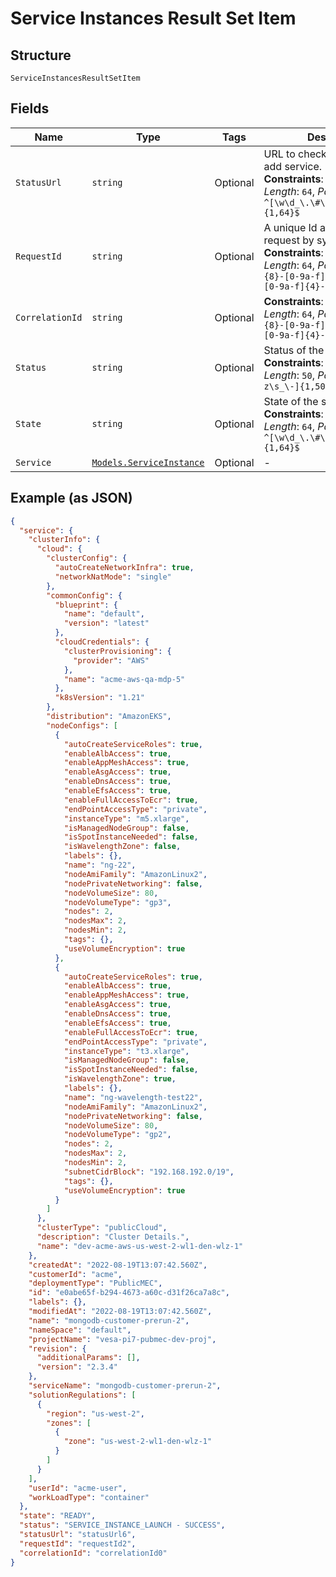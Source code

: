 
# Service Instances Result Set Item

## Structure

`ServiceInstancesResultSetItem`

## Fields

| Name | Type | Tags | Description |
|  --- | --- | --- | --- |
| `StatusUrl` | `string` | Optional | URL to check the status of the add service.<br>**Constraints**: *Maximum Length*: `64`, *Pattern*: `^[\w\d_\.\#\$\%\|^\&\*\@\!\-]{1,64}$` |
| `RequestId` | `string` | Optional | A unique Id assigned to the request by system calling API.<br>**Constraints**: *Maximum Length*: `64`, *Pattern*: `^[0-9a-f]{8}-[0-9a-f]{4}-[0-9a-f]{4}-[0-9a-f]{4}-[0-9a-f]{12}$` |
| `CorrelationId` | `string` | Optional | **Constraints**: *Maximum Length*: `64`, *Pattern*: `^[0-9a-f]{8}-[0-9a-f]{4}-[0-9a-f]{4}-[0-9a-f]{4}-[0-9a-f]{12}$` |
| `Status` | `string` | Optional | Status of the added service.<br>**Constraints**: *Maximum Length*: `50`, *Pattern*: `^[A-Za-z\s_\-]{1,50}$` |
| `State` | `string` | Optional | State of the service instance.<br>**Constraints**: *Maximum Length*: `64`, *Pattern*: `^[\w\d_\.\#\$\%\|^\&\*\@\!\-]{1,64}$` |
| `Service` | [`Models.ServiceInstance`](../../doc/models/service-instance.md) | Optional | - |

## Example (as JSON)

```json
{
  "service": {
    "clusterInfo": {
      "cloud": {
        "clusterConfig": {
          "autoCreateNetworkInfra": true,
          "networkNatMode": "single"
        },
        "commonConfig": {
          "blueprint": {
            "name": "default",
            "version": "latest"
          },
          "cloudCredentials": {
            "clusterProvisioning": {
              "provider": "AWS"
            },
            "name": "acme-aws-qa-mdp-5"
          },
          "k8sVersion": "1.21"
        },
        "distribution": "AmazonEKS",
        "nodeConfigs": [
          {
            "autoCreateServiceRoles": true,
            "enableAlbAccess": true,
            "enableAppMeshAccess": true,
            "enableAsgAccess": true,
            "enableDnsAccess": true,
            "enableEfsAccess": true,
            "enableFullAccessToEcr": true,
            "endPointAccessType": "private",
            "instanceType": "m5.xlarge",
            "isManagedNodeGroup": false,
            "isSpotInstanceNeeded": false,
            "isWavelengthZone": false,
            "labels": {},
            "name": "ng-22",
            "nodeAmiFamily": "AmazonLinux2",
            "nodePrivateNetworking": false,
            "nodeVolumeSize": 80,
            "nodeVolumeType": "gp3",
            "nodes": 2,
            "nodesMax": 2,
            "nodesMin": 2,
            "tags": {},
            "useVolumeEncryption": true
          },
          {
            "autoCreateServiceRoles": true,
            "enableAlbAccess": true,
            "enableAppMeshAccess": true,
            "enableAsgAccess": true,
            "enableDnsAccess": true,
            "enableEfsAccess": true,
            "enableFullAccessToEcr": true,
            "endPointAccessType": "private",
            "instanceType": "t3.xlarge",
            "isManagedNodeGroup": false,
            "isSpotInstanceNeeded": false,
            "isWavelengthZone": true,
            "labels": {},
            "name": "ng-wavelength-test22",
            "nodeAmiFamily": "AmazonLinux2",
            "nodePrivateNetworking": false,
            "nodeVolumeSize": 80,
            "nodeVolumeType": "gp2",
            "nodes": 2,
            "nodesMax": 2,
            "nodesMin": 2,
            "subnetCidrBlock": "192.168.192.0/19",
            "tags": {},
            "useVolumeEncryption": true
          }
        ]
      },
      "clusterType": "publicCloud",
      "description": "Cluster Details.",
      "name": "dev-acme-aws-us-west-2-wl1-den-wlz-1"
    },
    "createdAt": "2022-08-19T13:07:42.560Z",
    "customerId": "acme",
    "deploymentType": "PublicMEC",
    "id": "e0abe65f-b294-4673-a60c-d31f26ca7a8c",
    "labels": {},
    "modifiedAt": "2022-08-19T13:07:42.560Z",
    "name": "mongodb-customer-prerun-2",
    "nameSpace": "default",
    "projectName": "vesa-pi7-pubmec-dev-proj",
    "revision": {
      "additionalParams": [],
      "version": "2.3.4"
    },
    "serviceName": "mongodb-customer-prerun-2",
    "solutionRegulations": [
      {
        "region": "us-west-2",
        "zones": [
          {
            "zone": "us-west-2-wl1-den-wlz-1"
          }
        ]
      }
    ],
    "userId": "acme-user",
    "workLoadType": "container"
  },
  "state": "READY",
  "status": "SERVICE_INSTANCE_LAUNCH - SUCCESS",
  "statusUrl": "statusUrl6",
  "requestId": "requestId2",
  "correlationId": "correlationId0"
}
```

